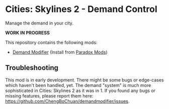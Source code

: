 # Cities: Skylines 2 - Demand Control
Manage the demand in your city.

**WORK IN PROGRESS**

This repository contains the following mods:
- [Demand Modifier](./DemandModifier/) (Install from [Paradox Mods](https://mods.paradoxplaza.com/mods/123136/Windows))

## Troubleshooting
This mod is in early development. There might be some bugs or edge-cases which haven't been handled, yet. The demand "system" is much more sophisticated in Cities: Skylines 2 as it was in 1. If you found any bugs or missing features, please report them here: https://github.com/ChengBoChuan/demandmodifier/issues.
